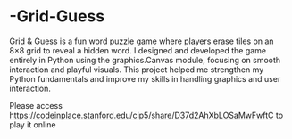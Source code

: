 # -Grid-Guess
Grid & Guess is a fun word puzzle game where players erase tiles on an 8×8 grid to reveal a hidden word. I designed and developed the game entirely in Python using the graphics.Canvas module, focusing on smooth interaction and playful visuals. This project helped me strengthen my Python fundamentals and improve my skills in handling graphics and user interaction.

Please access https://codeinplace.stanford.edu/cip5/share/D37d2AhXbLOSaMwFwftC to play it online

